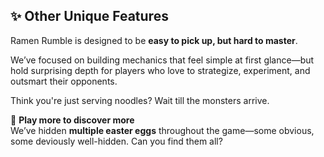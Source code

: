 ## ✨ Other Unique Features

Ramen Rumble is designed to be **easy to pick up, but hard to master**.

We’ve focused on building mechanics that feel simple at first glance—but hold surprising depth for players who love to strategize, experiment, and outsmart their opponents.

Think you're just serving noodles? Wait till the monsters arrive.

🎁 **Play more to discover more**  
We’ve hidden **multiple easter eggs** throughout the game—some obvious, some deviously well-hidden. Can you find them all?
